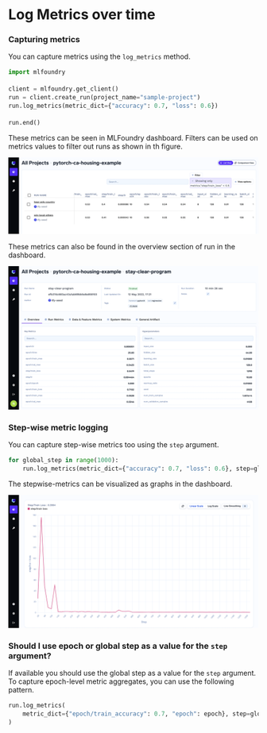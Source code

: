 # Log Metrics over time

### Capturing metrics

You can capture metrics using the `log_metrics` method.

```python
import mlfoundry

client = mlfoundry.get_client()
run = client.create_run(project_name="sample-project")
run.log_metrics(metric_dict={"accuracy": 0.7, "loss": 0.6})

run.end()
```

These metrics can be seen in MLFoundry dashboard. Filters can be used on metrics values to filter out runs as shown in th figure. 

![Filter runs on the basis of metrics](../../assets/metrics-filter.png)

These metrics can also be found in the overview section of run in the dashboard.

![Metrics Overview](../../assets/metrics-overview.png)

### Step-wise metric logging

You can capture step-wise metrics too using the `step` argument.

```python
for global_step in range(1000):
    run.log_metrics(metric_dict={"accuracy": 0.7, "loss": 0.6}, step=global_step)
```
The stepwise-metrics can be visualized as graphs in the dashboard.

![Step-wise metrics](../../assets/metrics-over-time.png)


### Should I use epoch or global step as a value for the `step` argument?

If available you should use the global step as a value for the `step` argument.
To capture epoch-level metric aggregates, you can use the following pattern.
```python
run.log_metrics(
    metric_dict={"epoch/train_accuracy": 0.7, "epoch": epoch}, step=global_step
)
```
